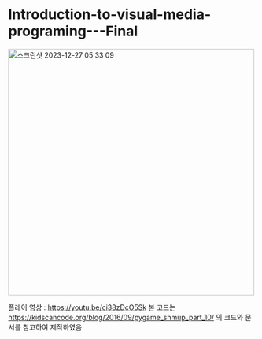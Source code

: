 # Introduction-to-visual-media-programing---Final

<img width="500" alt="스크린샷 2023-12-27 05 33 09" src="https://github.com/heokyeol/Introduction-to-visual-media-programing---Final/assets/70618615/50c9d08b-a097-4a56-83bf-347a496fd6a0">

플레이 영상 : https://youtu.be/ci38zDcO5Sk
본 코드는 https://kidscancode.org/blog/2016/09/pygame_shmup_part_10/ 의 코드와 문서를 참고하여 제작하였음

